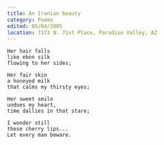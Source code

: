 ```yaml
---
title: An Iranian beauty
category: Poems
edited: 05/04/2005
location: 7373 N. 71st Place, Paradise Valley, AZ
---
```


    Her hair falls
    like ebon silk
    flowing to her sides;

    Her fair skin
    a honeyed milk
    that calms my thirsty eyes;

    Her sweet smile
    undoes my heart,
    time dallies in that stare;

    I wonder still
    those cherry lips...
    Let every man beware.


